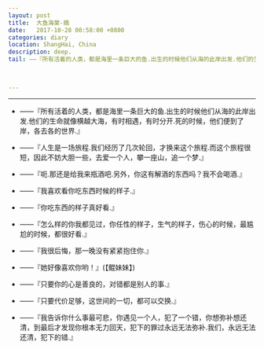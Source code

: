 ```yaml
---
layout: post
title:  大鱼海棠-摘
date:   2017-10-28 00:58:00 +0800
categories: diary
location: ShangHai, China
description: deep.
tail: ——『所有活着的人类，都是海里一条巨大的鱼.出生的时候他们从海的此岸出发.他们的生命就像横越大海，有时相遇，有时分开.死的时候，他们便到了岸，各去各的世界.』
      


---
```

---

* ——『所有活着的人类，都是海里一条巨大的鱼.出生的时候他们从海的此岸出发.他们的生命就像横越大海，有时相遇，有时分开.死的时候，他们便到了岸，各去各的世界.』
  
* ——『人生是一场旅程.我们经历了几次轮回，才换来这个旅程.而这个旅程很短，因此不妨大胆一些，去爱一个人，攀一座山，追一个梦.』
  
* ——『呃.那还是给我来瓶酒吧.另外，你这有解酒的东西吗？我不会喝酒.』

* ——『我喜欢看你吃东西时候的样子.』

* ——『你吃东西的样子真好看.』

* ——『怎么样的你我都见过，你任性的样子，生气的样子，伤心的时候，最尴尬的时候，都很好看.』

* ——『我很后悔，那一晚没有紧紧抱住你.』
  
* ——『她好像喜欢你哟！』(【鲲妹妹】)

* ——『只要你的心是善良的，对错都是别人的事.』
  
* ——『只要代价足够，这世间的一切，都可以交换.』
  
* ——『我告诉你什么事最可悲，你遇见一个人，犯了一个错，你想弥补想还清，到最后才发现你根本无力回天，犯下的罪过永远无法弥补.我们，永远无法还清，犯下的错.』
  

